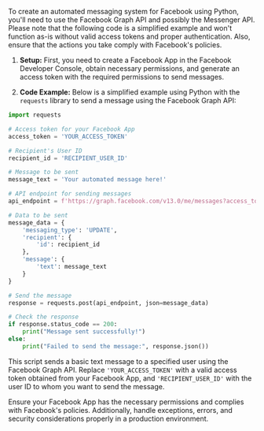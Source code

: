 To create an automated messaging system for Facebook using Python, you'll need to use the Facebook Graph API and possibly the Messenger API. Please note that the following code is a simplified example and won't function as-is without valid access tokens and proper authentication. Also, ensure that the actions you take comply with Facebook's policies.

1. **Setup:**
   First, you need to create a Facebook App in the Facebook Developer Console, obtain necessary permissions, and generate an access token with the required permissions to send messages.

2. **Code Example:**
   Below is a simplified example using Python with the `requests` library to send a message using the Facebook Graph API:

```python
import requests

# Access token for your Facebook App
access_token = 'YOUR_ACCESS_TOKEN'

# Recipient's User ID
recipient_id = 'RECIPIENT_USER_ID'

# Message to be sent
message_text = 'Your automated message here!'

# API endpoint for sending messages
api_endpoint = f'https://graph.facebook.com/v13.0/me/messages?access_token={access_token}'

# Data to be sent
message_data = {
    'messaging_type': 'UPDATE',
    'recipient': {
        'id': recipient_id
    },
    'message': {
        'text': message_text
    }
}

# Send the message
response = requests.post(api_endpoint, json=message_data)

# Check the response
if response.status_code == 200:
    print("Message sent successfully!")
else:
    print("Failed to send the message:", response.json())
```

This script sends a basic text message to a specified user using the Facebook Graph API. Replace `'YOUR_ACCESS_TOKEN'` with a valid access token obtained from your Facebook App, and `'RECIPIENT_USER_ID'` with the user ID to whom you want to send the message.

Ensure your Facebook App has the necessary permissions and complies with Facebook's policies. Additionally, handle exceptions, errors, and security considerations properly in a production environment.

<!---
Goj01/Goj01 is a ✨ special ✨ repository because its `README.md` (this file) appears on your GitHub profile.
You can click the Preview link to take a look at your changes.
--->
